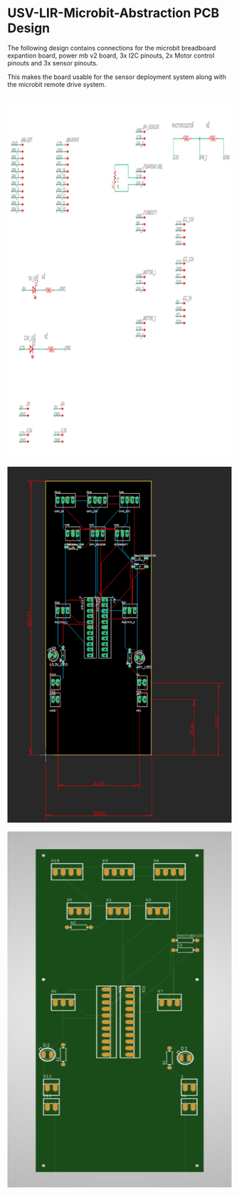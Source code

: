 # USV-LIR-Microbit-Abstraction PCB Design

The following design contains connections for the microbit breadboard expantion board, power mb v2 board, 3x I2C pinouts, 2x Motor control pinouts and 3x sensor pinouts.

This makes the board usable for the sensor deployment system along with the microbit remote drive system.

<br>
<img src="..\img\pcb-schematic.png" class="center" width="1000" height="800">
<br>


<br>
<img src="..\img\pcb.png" class="center" width="600" height="800">
<br>


<br>
<img src="..\img\pcb-render.png" class="center" width="600" height="800">
<br>

